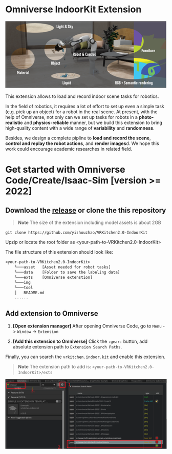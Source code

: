 # Omniverse IndoorKit Extension

![teaser](img/teaser_new.png)

This extension allows to load and record indoor scene tasks for robotics. 

In the field of robotics, it requires a lot of effort to set up even a simple task (e,g. pick up an object) for a robot in the real scene. At present, with the help of Omniverse, not only can we set up tasks for robots in a **photo-realistic** and **physics-reliable** manner, but we build this extension to bring high-quality content with a wide range of **variability** and **randomness**. 

Besides, we design a complete pipline to **load and record the scene**, **control and replay the robot actions**, and **render images**d. We hope this work could encourage academic researches in related field.


# Get started with Omniverse Code/Create/Isaac-Sim [version >= 2022]

## Download the [release]() or clone the this repository 

> **Note**
> The size of the extension including model assets is about 2GB


```
git clone https://github.com/yizhouzhao/VRKitchen2.0-IndoorKit
```

Upzip or locate the root folder as <your-path-to-VRKitchen2.0-IndoorKit>

The file structure of this extension should look like:

```
<your-path-to-VRKitchen2.0-IndoorKit>
    └───asset   [Asset needed for robot tasks]
    └───data    [Folder to save the labeling data]
    └───exts    [Omniverse extenstion]
    └───img   
    └───tool
    │   README.md  
    ......
```

## Add extension to Omniverse

1. **[Open extension manager]** After opening Omniverse Code, go to `Menu` -> `Window` -> `Extension`

2. **[Add this extension to Omniverse]** Click the `:gear:` button, add absolute extension path to `Extension Search Paths`.

Finally, you can search the `vrkitchen.indoor.kit` and enable this extension.

> **Note** 
> The extension path to add is: `<your-path-to-VRKitchen2.0-IndoorKit>/exts`

![add_extension](img/add_extension.png)